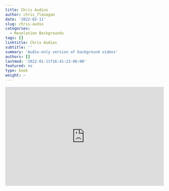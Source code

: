 ```yaml
---
title: Chris Audios
author: chris_flanagan
date: '2022-02-11'
slug: chris-audio
categories:
  - Revelation Backgrounds
tags: []
linktitle: Chris Audios
subtitle: ''
summary: 'Audio-only version of background videos'
authors: []
lastmod: '2022-01-11T16:41:23-06:00'
featured: no
type: book
weight: ~
---
```



<script type="text/javascript">
  window.ESV_CROSSREF_OPTIONS = {
    body_background_color: 'D7E5F0',
    header_font_size: 10,
    body_font_size: 14,
    footer_font_size: 8,
    header_font_family: 'Arial',
    body_font_family: 'Times'
  };
</script>
<script src="https://static.esvmedia.org/crossref/crossref.min.js" type="text/javascript"></script> 

<iframe title="Talmidim Way" allowtransparency="true" height="315" width="100%" style="border: none; min-width: min(100%, 430px);" scrolling="no" data-name="pb-iframe-player" src="https://www.podbean.com/player-v2/?i=cu6qv-b516f0-pbblog-playlist&share=1&download=1&rtl=0&fonts=Arial&skin=f6f6f6&font-color=auto&logo_link=episode_page&order=episodic&limit=10&filter=all&ss=a713390a017602015775e868a2cf26b0&btn-skin=3267a3&size=315" allowfullscreen=""></iframe>

